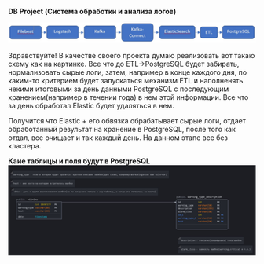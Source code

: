 **DB Project (Система обработки и анализа логов)**

![](/scheme.JPG)

Здравствуйте!
В качестве своего проекта думаю реализовать вот такаю схему как на картинке.
Все что до ETL->PostgreSQL будет забирать, нормализовать сырые логи, затем, например в конце каждого дня, по каким-то критерием будет запускаться механизм ETL и наполненять некими итоговыми за день данными PostgreSQL с последующим хранением(например в течении года) в нем этой информации. Все что за день обработал Elastic будет удаляться в нем.

Получится что Elastic + его обвязка обрабатывает сырые логи, отдает обработанный результат на хранение в PostgreSQL, после того как отдал, все очищает и так каждый день.
На данном этапе все без кластера.

**Каие таблицы и поля будут в PostgreSQL**
![](/tables.JPG)

